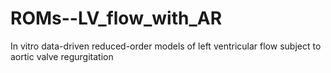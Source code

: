 # ROMs--LV_flow_with_AR
In vitro data-driven reduced-order models of left ventricular flow subject to aortic valve regurgitation
